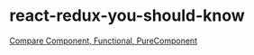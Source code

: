 # react-redux-you-should-know

[Compare Component, Functional, PureComponent](https://github.com/benweizhu/react-redux-you-should-know/tree/master/component-functional-pure-component)